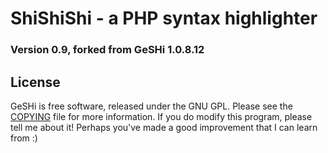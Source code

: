 ShiShiShi - a PHP syntax highlighter
====================================
### Version 0.9, forked from GeSHi 1.0.8.12

License
-------
GeSHi is free software, released under the GNU GPL. Please see the
[COPYING](https://github.com/GeSHi/geshi-1.0/blob/master/src/docs/COPYING)
file for more information. If you do modify this program, please tell
me about it! Perhaps you've made a good improvement that I can learn
from :)
